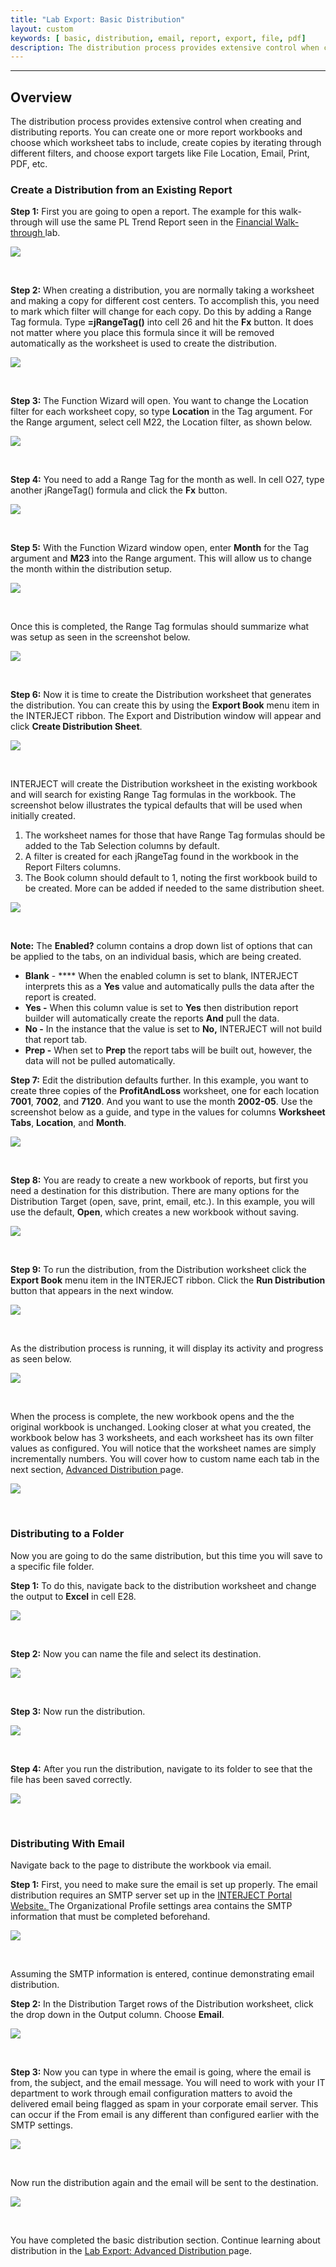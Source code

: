 ```yaml
---
title: "Lab Export: Basic Distribution"
layout: custom
keywords: [ basic, distribution, email, report, export, file, pdf]
description: The distribution process provides extensive control when creating and distributing reports. You can create one or more report workbooks and choose which worksheet tabs to include, create copies by iterating through different filters, and choose export targets like File Location, Email, Print, PDF.
---
```

* * *

## **Overview**

The distribution process provides extensive control when creating and distributing reports. You can create one or more report workbooks and choose which worksheet tabs to include, create copies by iterating through different filters, and choose export targets like File Location, Email, Print, PDF, etc. 

### Create a Distribution from an Existing Report 

**Step 1:** First you are going to open a report. The example for this walk-through will use the same PL Trend Report seen in the [ Financial Walk-through ](/wAbout/Financial-Report.html) lab.

![](/images/L-Export-BasicDist/01.jpg)

<br> 

**Step 2:** When creating a distribution, you are normally taking a worksheet and making a copy for different cost centers. To accomplish this, you need to mark which filter will change for each copy. Do this by adding a Range Tag formula. Type **=jRangeTag()** into cell 26 and hit the **Fx** button. It does not matter where you place this formula since it will be removed automatically as the worksheet is used to create the distribution. 

![](/images/L-Export-BasicDist/02.jpg)

<br> 

**Step 3:** The Function Wizard will open. You want to change the Location filter for each worksheet copy, so type **Location** in the Tag argument. For the Range argument, select cell M22, the Location filter, as shown below. 

![](/images/L-Export-BasicDist/03.jpg)

<br> 

**Step 4:** You need to add a Range Tag for the month as well. In cell O27, type another jRangeTag() formula and click the **Fx** button. 

![](/images/L-Export-BasicDist/04.png)

<br> 

**Step 5:** With the Function Wizard window open, enter **Month** for the Tag argument and **M23** into the Range argument. This will allow us to change the month within the distribution setup. 

![](/images/L-Export-BasicDist/05.png)

<br> 

Once this is completed, the Range Tag formulas should summarize what was setup as seen in the screenshot below. 

![](/images/L-Export-BasicDist/06.png)

<br> 

**Step 6:** Now it is time to create the Distribution worksheet that generates the distribution. You can create this by using the **Export Book** menu item in the INTERJECT ribbon. The Export and Distribution window will appear and click **Create Distribution Sheet**. 

![](/images/L-Export-BasicDist/07.png)

<br> 

INTERJECT will create the Distribution worksheet in the existing workbook and will search for existing Range Tag formulas in the workbook. The screenshot below illustrates the typical defaults that will be used when initially created. 

1. The worksheet names for those that have Range Tag formulas should be added to the Tab Selection columns by default. 
2. A filter is created for each jRangeTag found in the workbook in the Report Filters columns. 
3. The Book column should default to 1, noting the first workbook build to be created. More can be added if needed to the same distribution sheet. 

![](/images/L-Export-BasicDist/08.png)

<br>

**Note:** The **Enabled?** column contains a drop down list of options that can be applied to the tabs, on an individual basis, which are being created. 

* **Blank** \- **** When the enabled column is set to blank, INTERJECT interprets this as a **Yes** value and automatically pulls the data after the report is created. 
* **Yes -** When this column value is set to **Yes** then distribution report builder will automatically create the reports **And** pull the data. 
* **No -** In the instance that the value is set to **No,** INTERJECT will not build that report tab. 
* **Prep -** When set to **Prep** the report tabs will be built out, however, the data will not be pulled automatically. 

**Step 7:** Edit the distribution defaults further. In this example, you want to create three copies of the **ProfitAndLoss** worksheet, one for each location **7001**, **7002**, and **7120**. And you want to use the month **2002-05**. Use the screenshot below as a guide, and type in the values for columns **Worksheet Tabs**, **Location**, and **Month**. 

![](/images/L-Export-BasicDist/09.png)

<br> 

**Step 8:** You are ready to create a new workbook of reports, but first you need a destination for this distribution. There are many options for the Distribution Target (open, save, print, email, etc.). In this example, you will use the default, **Open**, which creates a new workbook without saving. 

![](/images/L-Export-BasicDist/10.png)

<br> 

**Step 9:** To run the distribution, from the Distribution worksheet click the **Export Book** menu item in the INTERJECT ribbon. Click the **Run Distribution** button that appears in the next window. 

![](/images/L-Export-BasicDist/11.png)

<br> 

As the distribution process is running, it will display its activity and progress as seen below. 

![](/images/L-Export-BasicDist/12.png)

<br> 

When the process is complete, the new workbook opens and the the original workbook is unchanged. Looking closer at what you created, the workbook below has 3 worksheets, and each worksheet has its own filter values as configured. You will notice that the worksheet names are simply incrementally numbers. You will cover how to custom name each tab in the next section, [ Advanced Distribution ](/wGetStarted/L-Export-AdvancedDist.html#Grouping-Segments) page. 

![](/images/L-Export-BasicDist/13.png)

<br> 

### Distributing to a Folder 

Now you are going to do the same distribution, but this time you will save to a specific file folder. 

**Step 1:** To do this, navigate back to the distribution worksheet and change the output to **Excel** in cell E28. 

![](/images/L-Export-BasicDist/14.png)

<br> 

**Step 2:** Now you can name the file and select its destination. 

![](/images/L-Export-BasicDist/15.png)

<br> 

**Step 3:** Now run the distribution. 

![](/images/L-Export-BasicDist/16.png)

<br>

**Step 4:** After you run the distribution, navigate to its folder to see that the file has been saved correctly. 

![](/images/L-Export-BasicDist/17.png)

<br>

### Distributing With Email 

Navigate back to the page to distribute the workbook via email. 

**Step 1:** First, you need to make sure the email is set up properly. The email distribution requires an SMTP server set up in the [ INTERJECT Portal Website. ](https://portal.gointerject.com/profile.html) The Organizational Profile settings area contains the SMTP information that must be completed beforehand. 

![](/images/L-Export-BasicDist/18.png)

<br> 

Assuming the SMTP information is entered, continue demonstrating email distribution. 

**Step 2:** In the Distribution Target rows of the Distribution worksheet, click the drop down in the Output column. Choose **Email**. 

![](/images/L-Export-BasicDist/19.png)

<br> 

**Step 3:** Now you can type in where the email is going, where the email is from, the subject, and the email message. You will need to work with your IT department to work through email configuration matters to avoid the delivered email being flagged as spam in your corporate email server. This can occur if the From email is any different than configured earlier with the SMTP settings. 

![](/images/L-Export-BasicDist/20.png)

<br> 

Now run the distribution again and the email will be sent to the destination. 

![](/images/L-Export-BasicDist/21.png)

<br> 

You have completed the basic distribution section. Continue learning about distribution in the [ Lab Export: Advanced Distribution ](/wGetStarted/L-Export-AdvancedDist.html) page. 
